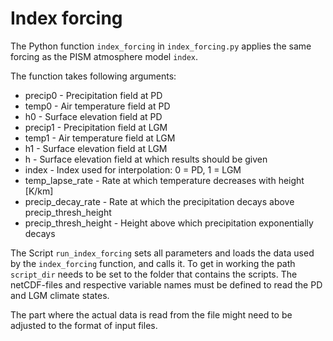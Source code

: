 # Index forcing

The Python function `index_forcing` in `index_forcing.py` applies the same forcing as the PISM atmosphere model `index`.

The function takes following arguments:
- precip0 - Precipitation field at PD
- temp0 - Air temperature field at PD
- h0 - Surface elevation field at PD
- precip1 - Precipitation field at LGM
- temp1 - Air temperature field at LGM
- h1 - Surface elevation field at LGM
- h - Surface elevation field at which results should be given
- index - Index used for interpolation: 0 = PD, 1 = LGM
- temp_lapse_rate - Rate at which temperature decreases with height [K/km]
- precip_decay_rate - Rate at which the precipitation decays above precip_thresh_height
- precip_thresh_height - Height above which precipitation exponentially decays


The Script `run_index_forcing` sets all parameters and loads the data used by the `index_forcing` function, and calls it.
To get in working the path `script_dir` needs to be set to the folder that contains the scripts.
The netCDF-files and respective variable names must be defined to read the PD and LGM climate states.

The part where the actual data is read from the file might need to be adjusted to the format of input files.
